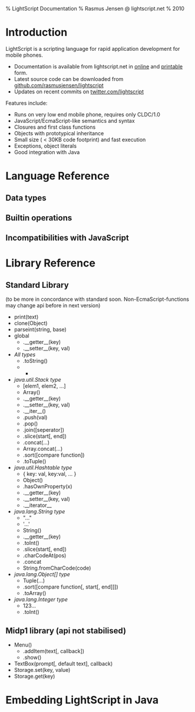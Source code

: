 % LightScript Documentation
% Rasmus Jensen @ lightscript.net
% 2010

Introduction
============

LightScript is a scripting language for rapid application development for mobile phones.

- Documentation is available from lightscript.net in [online](http://www.lightscript.net/) and [printable](http://www.lightscript.net/README.pdf) form.
- Latest source code can be downloaded from [github.com/rasmusjensen/lightscript](http://github.com/rasmusjensen/lightscript)
- Updates on recent commits on [twitter.com/lightscript](http://twitter.com/lightscript)


Features include:

- Runs on very low end mobile phone, requires only CLDC/1.0
- JavaScript/EcmaScript-like semantics and syntax
- Closures and first class functions
- Objects with prototypical inheritance
- Small size ( < 30KB code footprint) and fast execution
- Exceptions, object literals
- Good integration with Java


Language Reference
==================

Data types
----------

Builtin operations
------------------

Incompatibilities with JavaScript
---------------------------------

Library Reference
=================

Standard Library
----------------
(to be more in concordance with standard soon. Non-EcmaScript-functions may change api before in next version)

- print(text)
- clone(Object)
- parseint(string, base)
- global
    - .\_\_getter\_\_(key)
    - .\_\_setter\_\_(key, val)
- *All types*
    - .toString()
    - +
- *java.util.Stack type*
    - [elem1, elem2, ...]
    - Array()
    - .\_\_getter\_\_(key)
    - .\_\_setter\_\_(key, val)
    - .\_\_iter\_\_()
    - .push(val)
    - .pop()
    - .join([seperator])
    - .slice(start[, end])
    - .concat(...)
    - Array.concat(...)
    - .sort([compare function])
    - .toTuple()
- *java.util.Hashtable type*
    - { key: val, key:val, ... }
    - Object()
    - .hasOwnProperty(x)
    - .\_\_getter\_\_(key)
    - .\_\_setter\_\_(key, val)
    - .\_\_iterator\_\_
- *java.lang.String type*
    - "..."
    - '...'
    - String()
    - .\_\_getter\_\_(key)
    - .toInt()
    - .slice(start[, end])
    - .charCodeAt(pos)
    - .concat
    - String.fromCharCode(code)
- *java.lang.Object[] type*
    - Tuple(...)
    - .sort([compare function[, start[, end]]])
    - .toArray()
- *java.lang.Integer type*
    - 123...
    - .toInt()

Midp1 library (api not stabilised)
----------------------------------

- Menu()
    - .addItem(text[, callback])
    - .show()
- TextBox(prompt[, default text], callback)
- Storage.set(key, value)
- Storage.get(key)



Embedding LightScript in Java
=============================

